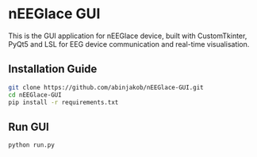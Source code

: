 # nEEGlace GUI

This is the GUI application for nEEGlace device, built with CustomTkinter, PyQt5 and LSL for EEG device communication and real-time visualisation.

## Installation Guide

```bash
git clone https://github.com/abinjakob/nEEGlace-GUI.git
cd nEEGlace-GUI
pip install -r requirements.txt
```

## Run GUI

```bash
python run.py
```
